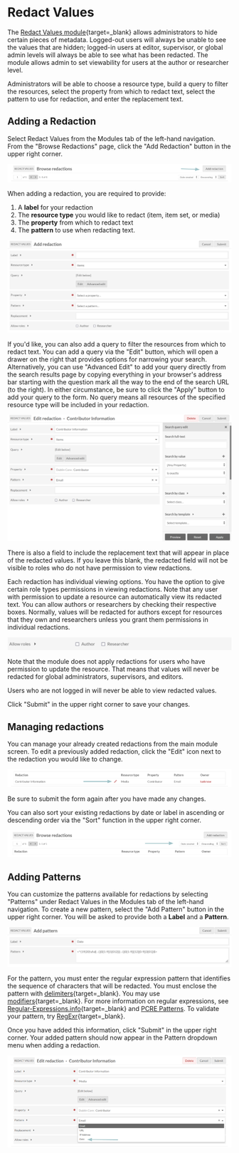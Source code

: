 # Redact Values

The [Redact Values module](https://omeka.org/s/modules/RedactValues/){target=_blank} allows administrators to hide certain pieces of metadata. Logged-out users will always be unable to see the values that are hidden; logged-in users at editor, supervisor, or global admin levels will always be able to see what has been redacted. The module allows admin to set viewability for users at the author or researcher level.

Administrators will be able to choose a resource type, build a query to filter the resources, select the property from which to redact text, select the pattern to use for redaction, and enter the replacement text.

## Adding a Redaction

Select Redact Values from the Modules tab of the left-hand navigation. From the "Browse Redactions" page, click the "Add Redaction" button in the upper right corner.

![Add Redact Values button.](../modules/modulesfiles/redactValues_add-redact.png)

When adding a redaction, you are required to provide:

1. A **label** for your redaction
2. The **resource type** you would like to redact (item, item set, or media)
3. The **property** from which to redact text
4. The **pattern** to use when redacting text.

![Add Redact Values form including label, resource type, property, and pattern.](../modules/modulesfiles/redactValues_add.png)

If you'd like, you can also add a query to filter the resources from which to redact text. You can add a query via the "Edit" button, which will open a drawer on the right that provides options for narrowing your search. Alternatively, you can use "Advanced Edit" to add your query directly from the search results page by copying everything in your browser's address bar starting with the question mark all the way to the end of the search URL (to the right). In either circumstance, be sure to click the "Apply" button to add your query to the form. No query means all resources of the specified resource type will be included in your redaction. 

![Edit query tray in add Redact Values form.](../modules/modulesfiles/redactValues_query.png)

There is also a field to include the replacement text that will appear in place of the redacted values. If you leave this blank, the redacted field will not be visible to roles who do not have permission to view redactions.

Each redaction has individual viewing options. You have the option to give certain role types permissions in viewing redactions. Note that any user with permission to update a resource can automatically view its redacted text. You can allow authors or researchers by checking their respective boxes. Normally, values will be redacted for authors except for resources that they own and researchers unless you grant them permissions in individual redactions.

![Add Redact Values form Author and Researcher permissions checkboxes.](../modules/modulesfiles/redactValues_roles.png)

Note that the module does not apply redactions for users who have permission to update the resource. That means that values will never be redacted for global administrators, supervisors, and editors. 

Users who are not logged in will never be able to view redacted values.

Click "Submit" in the upper right corner to save your changes.

## Managing redactions

You can manage your already created redactions from the main module screen. To edit a previously added redaction, click the "Edit" icon next to the redaction you would like to change. 

![Edit button for existing redactions.](../modules/modulesfiles/redactValues_edit.png)

Be sure to submit the form again after you have made any changes. 

You can also sort your existing redactions by date or label in ascending or descending order via the "Sort" function in the upper right corner.

![Sort function for list of existing redactions.](../modules/modulesfiles/redactValues_sort.png)

## Adding Patterns

You can customize the patterns available for redactions by selecting "Patterns" under Redact Values in the Modules tab of the left-hand navigation. To create a new pattern, select the "Add Pattern" button in the upper right corner. You will be asked to provide both a **Label** and a **Pattern**.

![Add Pattern form for Redact Values module including Label and Pattern fields.](../modules/modulesfiles/redactValues_add-pattern.png)

For the pattern, you must enter the regular expression pattern that identifies the sequence of characters that will be redacted. You must enclose the pattern with [delimiters](https://www.php.net/manual/en/regexp.reference.delimiters.php){target=_blank}. You may use [modifiers](https://www.php.net/manual/en/reference.pcre.pattern.modifiers.php){target=_blank}. For more information on regular expressions, see [Regular-Expressions.info](https://www.regular-expressions.info/){target=_blank} and [PCRE Patterns](https://www.php.net/manual/en/pcre.pattern.php). To validate your pattern, try [RegExr](https://regexr.com/){target=_blank}.

Once you have added this information, click "Submit" in the upper right corner. Your added pattern should now appear in the Pattern dropdown menu when adding a redaction.

![Example of new pattern added to Pattern field in add Redact Values form.](../modules/modulesfiles/redactValues_pattern-dropdown.png)

<!--- needs a good example / walkthrough so people can see a use case. maybe some public view screenshots too. double check whether supervisors or editors can use this, and does it work on a site-specific basis, I don't even know. --->
